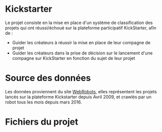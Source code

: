 # Kickstarter 

Le projet consiste en la mise en place d'un système de classification des projets qui ont réussi/échoué sur la plateforme participatif KickStarter, afin de : 
- Guider les créateurs à réussir la mise en place de leur compagne de projet
- Guider les créateurs dans la prise de décision sur le lancement d'une compagne sur KickStarter en fonction du sujet de leur projet 


# Source des données

Les données proviennent du site [WebRobots](https://webrobots.io/kickstarter-datasets/), elles représentent les projets lancés sur la plateforme Kickstarter depuis Avril 2009, et crawlés par un robot tous les mois depuis mars 2016.

# Fichiers du projet


